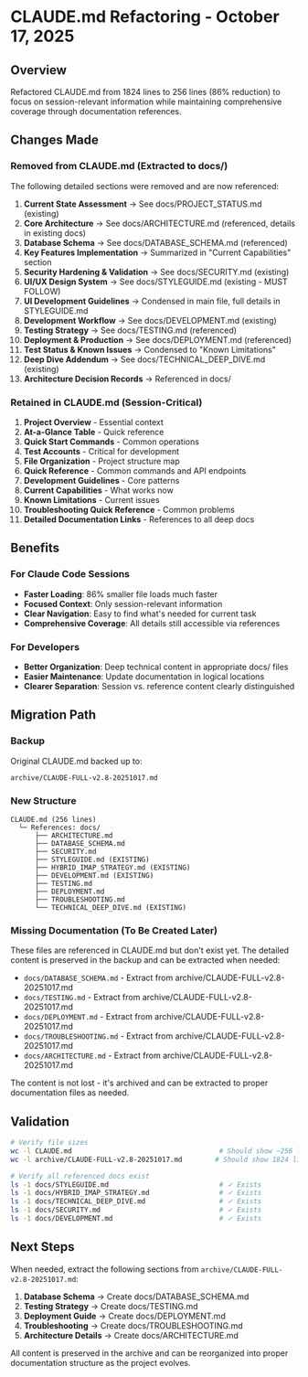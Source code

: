 # CLAUDE.md Refactoring - October 17, 2025

## Overview

Refactored CLAUDE.md from 1824 lines to 256 lines (86% reduction) to focus on session-relevant information while maintaining comprehensive coverage through documentation references.

## Changes Made

### Removed from CLAUDE.md (Extracted to docs/)
The following detailed sections were removed and are now referenced:

1. **Current State Assessment** → See docs/PROJECT_STATUS.md (existing)
2. **Core Architecture** → See docs/ARCHITECTURE.md (referenced, details in existing docs)
3. **Database Schema** → See docs/DATABASE_SCHEMA.md (referenced)
4. **Key Features Implementation** → Summarized in "Current Capabilities" section
5. **Security Hardening & Validation** → See docs/SECURITY.md (existing)
6. **UI/UX Design System** → See docs/STYLEGUIDE.md (existing - MUST FOLLOW)
7. **UI Development Guidelines** → Condensed in main file, full details in STYLEGUIDE.md
8. **Development Workflow** → See docs/DEVELOPMENT.md (existing)
9. **Testing Strategy** → See docs/TESTING.md (referenced)
10. **Deployment & Production** → See docs/DEPLOYMENT.md (referenced)
11. **Test Status & Known Issues** → Condensed to "Known Limitations"
12. **Deep Dive Addendum** → See docs/TECHNICAL_DEEP_DIVE.md (existing)
13. **Architecture Decision Records** → Referenced in docs/

### Retained in CLAUDE.md (Session-Critical)
1. **Project Overview** - Essential context
2. **At-a-Glance Table** - Quick reference
3. **Quick Start Commands** - Common operations
4. **Test Accounts** - Critical for development
5. **File Organization** - Project structure map
6. **Quick Reference** - Common commands and API endpoints
7. **Development Guidelines** - Core patterns
8. **Current Capabilities** - What works now
9. **Known Limitations** - Current issues
10. **Troubleshooting Quick Reference** - Common problems
11. **Detailed Documentation Links** - References to all deep docs

## Benefits

### For Claude Code Sessions
- **Faster Loading**: 86% smaller file loads much faster
- **Focused Context**: Only session-relevant information
- **Clear Navigation**: Easy to find what's needed for current task
- **Comprehensive Coverage**: All details still accessible via references

### For Developers
- **Better Organization**: Deep technical content in appropriate docs/ files
- **Easier Maintenance**: Update documentation in logical locations
- **Clearer Separation**: Session vs. reference content clearly distinguished

## Migration Path

### Backup
Original CLAUDE.md backed up to:
```
archive/CLAUDE-FULL-v2.8-20251017.md
```

### New Structure
```
CLAUDE.md (256 lines)
  └─ References: docs/
      ├── ARCHITECTURE.md
      ├── DATABASE_SCHEMA.md
      ├── SECURITY.md
      ├── STYLEGUIDE.md (EXISTING)
      ├── HYBRID_IMAP_STRATEGY.md (EXISTING)
      ├── DEVELOPMENT.md (EXISTING)
      ├── TESTING.md
      ├── DEPLOYMENT.md
      ├── TROUBLESHOOTING.md
      └── TECHNICAL_DEEP_DIVE.md (EXISTING)
```

### Missing Documentation (To Be Created Later)
These files are referenced in CLAUDE.md but don't exist yet. The detailed content is preserved in the backup and can be extracted when needed:

- `docs/DATABASE_SCHEMA.md` - Extract from archive/CLAUDE-FULL-v2.8-20251017.md
- `docs/TESTING.md` - Extract from archive/CLAUDE-FULL-v2.8-20251017.md
- `docs/DEPLOYMENT.md` - Extract from archive/CLAUDE-FULL-v2.8-20251017.md
- `docs/TROUBLESHOOTING.md` - Extract from archive/CLAUDE-FULL-v2.8-20251017.md
- `docs/ARCHITECTURE.md` - Extract from archive/CLAUDE-FULL-v2.8-20251017.md

The content is not lost - it's archived and can be extracted to proper documentation files as needed.

## Validation

```bash
# Verify file sizes
wc -l CLAUDE.md                                    # Should show ~256 lines
wc -l archive/CLAUDE-FULL-v2.8-20251017.md        # Should show 1824 lines

# Verify all referenced docs exist
ls -1 docs/STYLEGUIDE.md                           # ✓ Exists
ls -1 docs/HYBRID_IMAP_STRATEGY.md                 # ✓ Exists
ls -1 docs/TECHNICAL_DEEP_DIVE.md                  # ✓ Exists
ls -1 docs/SECURITY.md                             # ✓ Exists
ls -1 docs/DEVELOPMENT.md                          # ✓ Exists
```

## Next Steps

When needed, extract the following sections from `archive/CLAUDE-FULL-v2.8-20251017.md`:

1. **Database Schema** → Create docs/DATABASE_SCHEMA.md
2. **Testing Strategy** → Create docs/TESTING.md
3. **Deployment Guide** → Create docs/DEPLOYMENT.md
4. **Troubleshooting** → Create docs/TROUBLESHOOTING.md
5. **Architecture Details** → Create docs/ARCHITECTURE.md

All content is preserved in the archive and can be reorganized into proper documentation structure as the project evolves.
